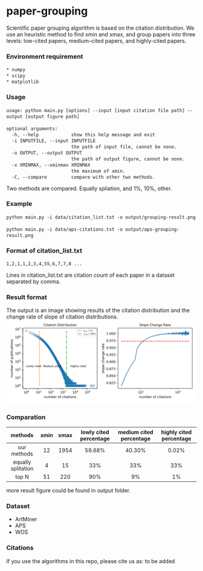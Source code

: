 # paper-grouping
Scientific paper grouping algorithm is based on the citation distribution. We use an heuristic method to find xmin and xmax, and group papers into three levels: low-cited papers, medium-cited papers, and highly-cited papers.

### Environment requirement

    * numpy
    * scipy
    * matplotlib


### Usage

	usage: python main.py [options] --input [input citation file path] --output [output figure path]

    optional arguments:
      -h, --help            show this help message and exit
      -i INPUTFILE, --input INPUTFILE
                            the path of input file, cannot be none.
      -o OUTPUT, --output OUTPUT
                            the path of output figure, cannot be none.
      -x XMINMAX, --xminmax XMINMAX
                            the maximum of xmin.
      -C, --compare         compare with other two methods.

Two methods are compared. Equally spliation, and 1%, 10%, other.


### Example

	python main.py -i data/citation_list.txt -o output/grouping-result.png

	python main.py -i data/aps-citations.txt -o output/aps-grouping-result.png

### Format of citation_list.txt

    1,2,1,1,2,3,4,55,6,7,7,8 ...

Lines in citation_list.txt are citation count of each paper in a dataset separated by comma.

### Result format
The output is an image showing results of the citation distribution and the change rate of slope of citation distributions.
![Grouping results of the demo](output/wos_all_result.png)

### Comparation

| methods   |      xmin      |  xmax | lowly cited percentage | medium cited percentage | highly cited percentage|
|:----------:|:-------------:|:------:|:------:|:------:|:------:|
| our methods |  12 | 1954 |59.68%|40.30%|0.02%|
| equally splitation |    4   |   15 |33%|33%|33%|
| top N | 51 |    220 |90%|9%|1%|


more result figure could be found in output folder.


### Dataset

  * ArtMiner
  * APS
  * WOS


### Citations
If you use the algorithms in this repo, please cite us as:
    to be added

